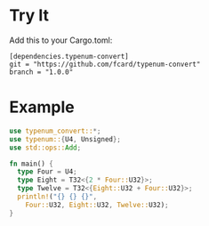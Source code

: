 # Try It
Add this to your Cargo.toml:

```
[dependencies.typenum-convert]
git = "https://github.com/fcard/typenum-convert"
branch = "1.0.0"
```

# Example

```rs
use typenum_convert::*;
use typenum::{U4, Unsigned};
use std::ops::Add;

fn main() {
  type Four = U4;
  type Eight = T32<{2 * Four::U32}>;
  type Twelve = T32<{Eight::U32 + Four::U32}>;
  println!("{} {} {}",
    Four::U32, Eight::U32, Twelve::U32);
}
```

